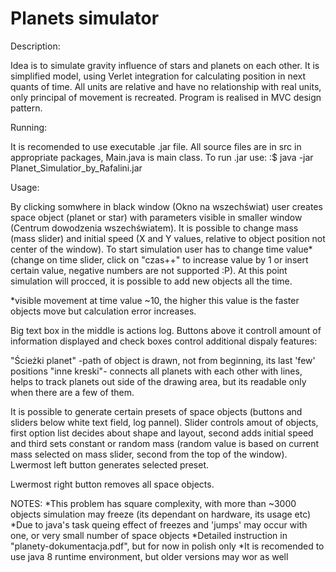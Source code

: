 # Planets simulator

Description:

Idea is to simulate gravity influence of stars and planets on each other. It is simplified model, using Verlet integration for calculating position in next quants of time. All units are relative and have no relationship with real units, only principal of movement is recreated. Program is realised in MVC design pattern.

Running:

It is recomended to use executable .jar file. All source files are in src in appropriate packages, Main.java is main class.
To run .jar use:  :$ java -jar Planet_Simulatior_by_Rafalini.jar

Usage:

By clicking somwhere in black window (Okno na wszechświat) user creates space object (planet or star) with parameters visible in smaller window (Centrum dowodzenia wszechświatem). It is possible to change mass (mass slider) and initial speed (X and Y values, relative to object position not center of the window). To start simulation user has to change time value*(change on time slider, click on "czas++" to increase value by 1 or insert certain value, negative numbers are not supported :P). At this point simulation will procced, it is possible to add new objects all the time.

*visible movement at time value ~10, the higher this value is the faster objects move but calculation error increases.


Big text box in the middle is actions log. Buttons above it controll amount of information displayed and check boxes control additional dispaly features: 

"Ścieżki planet" -path of object is drawn, not from beginning, its last 'few' positions
"inne kreski"-    connects all planets with each other with lines, helps to track planets out side of the drawing area, but its readable                     only when there are a few of them.

It is possible to generate certain presets of space objects (buttons and sliders below white text field, log pannel). Slider controls amout of objects, first option list decides about shape and layout, second adds initial speed and third sets constant or random mass (random value is based on current mass selected on mass slider, second from the top of the window). Lwermost left button generates selected preset.

Lwermost right button removes all space objects.

NOTES:
*This problem has square complexity, with more than ~3000 objects simulation may freeze (its dependant on hardware, its usage etc)
*Due to java's task queing effect of freezes and 'jumps' may occur with one, or very small number of space objects
*Detailed instruction in "planety-dokumentacja.pdf", but for now in polish only
*It is recomended to use java 8 runtime environment, but older versions may wor as well
